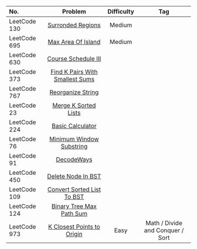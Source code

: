 | No. | Problem | Difficulty | Tag 
| :-------- | :-------: | :---------: | :------:
| LeetCode 130 | [Surronded Regions](https://github.com/weltond/DataStructure/blob/master/LeetCode/graph/Lc130SurroundedRegions.java) | Medium | 
| LeetCode 695 | [Max Area Of Island](https://github.com/weltond/DataStructure/blob/master/LeetCode/graph/Lc695MaxAreaOfIsland.java) | Medium |
| LeetCode 630 | [Course Schedule III](https://github.com/weltond/DataStructure/blob/master/LeetCode/greedy/Lc630CourseScheduleIII.java) | 
| LeetCode 373 | [Find K Pairs With Smallest Sums](https://github.com/weltond/DataStructure/blob/master/LeetCode/heap/Lc373FindKPiarsWithSmallestSums.java) | |
| LeetCode 767 | [Reorganize String](https://github.com/weltond/DataStructure/blob/master/LeetCode/heap/Lc767ReorganizeString.java) | |
| LeetCode 23 | [Merge K Sorted Lists](https://github.com/weltond/DataStructure/blob/master/LeetCode/linkedlist/Lc23MergeKSortedLists.java) | |
| LeetCode 224 | [Basic Calculator](https://github.com/weltond/DataStructure/blob/master/LeetCode/stack/LC224BasicCalculator.java) | |
| LeetCode 76 | [Minimum Window Substring](https://github.com/weltond/DataStructure/blob/master/LeetCode/string/Lc76MinimumWindowSubstring.java) | |
| LeetCode 91 | [DecodeWays](https://github.com/weltond/DataStructure/blob/master/LeetCode/string/Lc91DecodeWays.java) | |
| LeetCode 450 | [Delete Node In BST](https://github.com/weltond/DataStructure/blob/master/LeetCode/tree/LC450DeleteNodeInBST_2.java) | |
| LeetCode 109 | [Convert Sorted List To BST](https://github.com/weltond/DataStructure/blob/master/LeetCode/tree/Lc109ConvertSortedListToBST.java) | |
| LeetCode 124 | [Binary Tree Max Path Sum](https://github.com/weltond/DataStructure/blob/master/LeetCode/tree/Lc124BinaryTreeMaxPathSum.java) | |
| LeetCode 973 | [K Closest Points to Origin](https://github.com/weltond/DataStructure/blob/master/LeetCode/Amazon/Lc973KClosestPointsToOrigin.java) | Easy | Math / Divide and Conquer / Sort

